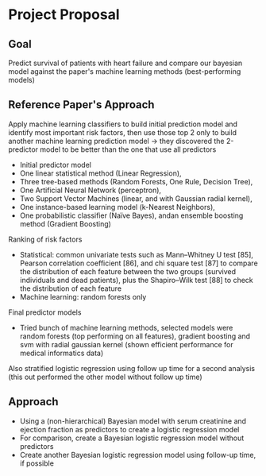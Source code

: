 # Project Proposal

## Goal

Predict survival of patients with heart failure and compare our bayesian model against the paper's machine learning methods (best-performing models)

## Reference Paper's Approach

Apply machine learning classifiers to build initial prediction model and identify most important risk factors, then use those top 2 only to build another machine learning prediction model -> they discovered the 2-predictor model to be better than the one that use all predictors

- Initial predictor model
- One linear statistical method (Linear Regression),
- Three tree-based methods (Random Forests, One Rule, Decision Tree),
- One Artificial Neural Network (perceptron),
- Two Support Vector Machines (linear, and with Gaussian radial kernel),
- One instance-based learning model (k-Nearest Neighbors),
- One probabilistic classifier (Naïve Bayes), andan ensemble boosting method (Gradient Boosting)

Ranking of risk factors

- Statistical: common univariate tests such as Mann–Whitney U test [85], Pearson correlation coefficient [86], and chi square test [87] to compare the distribution of each feature between the two groups (survived individuals and dead patients), plus the Shapiro–Wilk test [88] to check the distribution of each feature
- Machine learning: random forests only

Final predictor models

- Tried bunch of machine learning methods, selected models were random forests (top performing on all features), gradient boosting and svm with radial gaussian kernel (shown efficient performance for medical informatics data)

Also stratified logistic regression using follow up time for a second analysis (this out performed the other model without follow up time)

## Approach

- Using a (non-hierarchical) Bayesian model with serum creatinine and ejection fraction as predictors to create a logistic regression model
- For comparison, create a Bayesian logistic regression model without predictors
- Create another Bayesian logistic regression model using follow-up time, if possible
